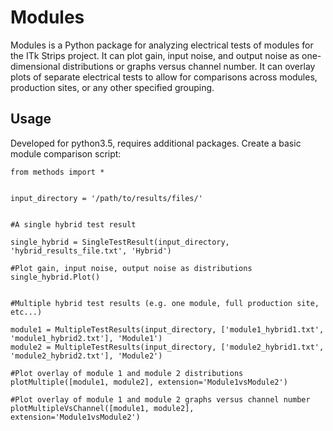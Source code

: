# Modules

Modules is a Python package for analyzing electrical tests of modules for the ITk Strips project. It can plot gain, input noise, and output noise as one-dimensional distributions or graphs versus channel number. It can overlay plots of separate electrical tests to allow for comparisons across modules, production sites, or any other specified grouping.

## Usage

Developed for python3.5, requires additional packages. Create a basic module comparison script:

```
from methods import *


input_directory = '/path/to/results/files/'


#A single hybrid test result

single_hybrid = SingleTestResult(input_directory, 'hybrid_results_file.txt', 'Hybrid')

#Plot gain, input noise, output noise as distributions
single_hybrid.Plot()


#Multiple hybrid test results (e.g. one module, full production site, etc...)

module1 = MultipleTestResults(input_directory, ['module1_hybrid1.txt', 'module1_hybrid2.txt'], 'Module1')
module2 = MultipleTestResults(input_directory, ['module2_hybrid1.txt', 'module2_hybrid2.txt'], 'Module2')

#Plot overlay of module 1 and module 2 distributions
plotMultiple([module1, module2], extension='Module1vsModule2')

#Plot overlay of module 1 and module 2 graphs versus channel number
plotMultipleVsChannel([module1, module2], extension='Module1vsModule2')
```
